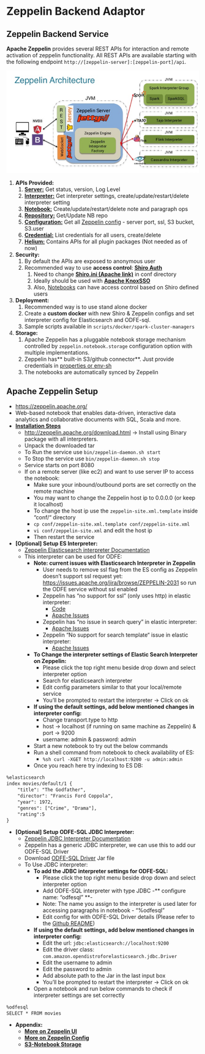 # Zeppelin Backend Adaptor

## Zeppelin Backend Service

**Apache Zeppelin** provides several REST APIs for interaction and remote activation of zeppelin functionality. All REST APIs are available starting with the following endpoint `http://[zeppelin-server]:[zeppelin-port]/api`.

![Zeppelin Server](images/zeppelin_architecture.png)

1. **APIs Provided:**
   1. **[Server:](http://zeppelin.apache.org/docs/0.9.0-preview1/usage/rest_api/zeppelin_server.html)** Get status, version, Log Level
   2. **[Interpreter:](http://zeppelin.apache.org/docs/0.9.0-preview1/usage/rest_api/interpreter.html)** Get interpreter settings, create/update/restart/delete interpreter setting
   3. **[Notebook:](http://zeppelin.apache.org/docs/0.9.0-preview1/usage/rest_api/notebook.html)** Create/update/restart/delete note and paragraph ops
   4. **[Repository:](http://zeppelin.apache.org/docs/0.9.0-preview1/usage/rest_api/notebook_repository.html)** Get/Update NB repo
   5. **[Configuration:](http://zeppelin.apache.org/docs/0.9.0-preview1/usage/rest_api/configuration.html)** Get all [Zeppelin config](http://zeppelin.apache.org/docs/0.9.0-preview1/setup/operation/configuration.html) - server port, ssl, S3 bucket, S3.user
   6. **[Credential:](http://zeppelin.apache.org/docs/0.9.0-preview1/usage/rest_api/credential.html)** List credentials for all users, create/delete
   7. **[Helium:](http://zeppelin.apache.org/docs/0.9.0-preview1/usage/rest_api/helium.html)** Contains APIs for all plugin packages (Not needed as of now)
2. **Security:**
   1. By default the APIs are exposed to anonymous user
   2. Recommended way to use **access control**: **[Shiro Auth](http://zeppelin.apache.org/docs/0.9.0-preview1/setup/security/shiro_authentication.html)**
      1. Need to change [**Shiro.ini (Apache link)**](http://shiro.apache.org/configuration.html#ini-sections) in conf directory
      2. Ideally should be used with [**Apache KnoxSSO**](https://knox.apache.org/books/knox-0-13-0/dev-guide.html#KnoxSSO+Integration)
      3. Also, [Notebooks](http://zeppelin.apache.org/docs/0.9.0-preview1/setup/security/notebook_authorization.html) can have access control based on Shiro defined users
3. **Deployment:**
   1. Recommended way is to use stand alone docker
   2. Create a **custom docker** with new Shiro & Zeppelin configs and set interpreter config for Elasticsearch and ODFE-sql.
   3. Sample scripts available in `scripts/docker/spark-cluster-managers`
4. **Storage:**
   1. Apache Zeppelin has a pluggable notebook storage mechanism controlled by `zeppelin.notebook.storage` configuration option with multiple implementations.
   2. Zeppelin has** built-in S3/github connector**. Just provide credentials in [properties or env-sh](http://zeppelin.apache.org/docs/0.9.0-preview1/setup/storage/storage.html#notebook-storage-in-s3)
   3. The notebooks are automatically synced by Zeppelin

## **Apache Zeppelin Setup**

- https://zeppelin.apache.org/
- Web-based notebook that enables data-driven, interactive data analytics and collaborative documents with SQL, Scala and more.
- **[Installation Steps](http://zeppelin.apache.org/docs/0.9.0-preview1/quickstart/install.html)**
  - http://zeppelin.apache.org/download.html → Install using Binary package with all interpreters.
  - Unpack the downloaded tar
  - To Run the service use `bin/zeppelin-daemon.sh start`
  - To Stop the service use `bin/zeppelin-daemon.sh stop`
  - Service starts on port 8080
  - If on a remote server (like ec2) and want to use server IP to access the notebook:
    - Make sure your inbound/outbound ports are set correctly on the remote machine
    - You may want to change the Zeppelin host ip to 0.0.0.0 (or keep it localhost)
    - To change the host ip use the `zeppelin-site.xml.template` inside “conf/“ directory
    - `cp conf/zeppelin-site.xml.template conf/zeppelin-site.xml`
    - `vi conf/zeppelin-site.xml` and edit the host ip
    - Then restart the service
- **[Optional] Setup ES Interpreter:**
  - [Zeppelin Elasticsearch interpreter Documentation](https://zeppelin.apache.org/docs/0.9.0-preview2/interpreter/elasticsearch.html)
  - This interpreter can be used for ODFE:
    - **Note: current issues with Elasticsearch Interpreter in Zeppelin**
      - User needs to remove ssl flag from the ES config as Zeppelin doesn’t support ssl request yet: https://issues.apache.org/jira/browse/ZEPPELIN-2031 so run the ODFE service without ssl enabled
      - Zeppelin has “no support for ssl” (only uses http) in elastic interpreter:
        - [Code](https://github.com/apache/zeppelin/blob/0b8423c62ae52f3716d4bb63d60762fee6910788/elasticsearch/src/main/java/org/apache/zeppelin/elasticsearch/client/HttpBasedClient.java#L105)
        - [Apache Issues](https://issues.apache.org/jira/browse/ZEPPELIN-2031)
      - Zeppelin has “no issue in search query” in elastic interpreter:
        - [Apache Issues](https://issues.apache.org/jira/browse/ZEPPELIN-4843?jql=project%20%3D%20ZEPPELIN%20AND%20status%20%3D%20Open%20AND%20text%20~%20%22elasticsearch%22)
      - Zeppelin “No support for search template“ issue in elastic interpreter:
        - [Apache Issues](https://issues.apache.org/jira/browse/ZEPPELIN-4184?jql=project%20%3D%20ZEPPELIN%20AND%20text%20~%20%22elastic%20search%22)
    - **To Change the interpreter settings of Elastic Search Interpreter on Zeppelin:**
      - Please click the top right menu beside drop down and select interpreter option
      - Search for elasticsearch interpreter
      - Edit config parameters similar to that your local/remote service
      - You’ll be prompted to restart the interpreter -> Click on ok
    - **If using the default settings, add below mentioned changes in interpreter config:**
      - Change transport.type to http
      - host → localhost (if running on same machine as Zeppelin) & port → 9200
      - username: admin & password: admin
    - Start a new notebook to try out the below commands
    - Run a shell command from notebook to check availability of ES:
      - `%sh curl -XGET http://localhost:9200 -u admin:admin`
    - Once you reach here try indexing to ES DB:

```
%elasticsearch
index movies/default/1 {
    "title": "The Godfather",
    "director": "Francis Ford Coppola",
    "year": 1972,
    "genres": ["Crime", "Drama"],
    "rating":5
}
```

- **[Optional] Setup ODFE-SQL JDBC Interpreter:**
  - [Zeppelin JDBC Interpreter Documentation](https://zeppelin.apache.org/docs/0.9.0-preview2/interpreter/jdbc.html)
  - Zeppelin has a generic JDBC interpreter, we can use this to add our ODFE-SQL Driver
  - Download [ODFE-SQL Driver](https://opendistro.github.io/for-elasticsearch/downloads.html) Jar file
  - To Use JDBC interpreter:
    - **To add the JDBC interpreter settings for ODFE-SQL:**
      - Please click the top right menu beside drop down and select interpreter option
      - Add ODFE-SQL interpreter with type JDBC -** configure name: “odfesql” **-
      - Note: The name you assign to the interpreter is used later for accessing paragraphs in notebook - “%odfesql”
      - Edit config for with ODFE-SQL Driver details (Please refer to the [Github README](https://github.com/opendistro-for-elasticsearch/sql-jdbc))
    - **If using the default settings, add below mentioned changes in interpreter config:**
      - Edit the url: `jdbc:elasticsearch://localhost:9200`
      - Edit the driver class: `com.amazon.opendistroforelasticsearch.jdbc.Driver`
      - Edit the username to admin
      - Edit the password to admin
      - Add absolute path to the Jar in the last input box
      - You’ll be prompted to restart the interpreter -> Click on ok
    - Open a notebook and run below commands to check if interpreter settings are set correctly

```
%odfesql
SELECT * FROM movies
```

- **Appendix:**
  - **[More on Zeppelin UI](http://zeppelin.apache.org/docs/latest/quickstart/explore_ui.html)**
  - [**More on Zeppelin Config**](http://zeppelin.apache.org/docs/latest/setup/operation/configuration.html)
  - [**S3-Notebook Storage**](http://zeppelin.apache.org/docs/0.8.2/setup/storage/storage.html#notebook-storage-in-s3)
